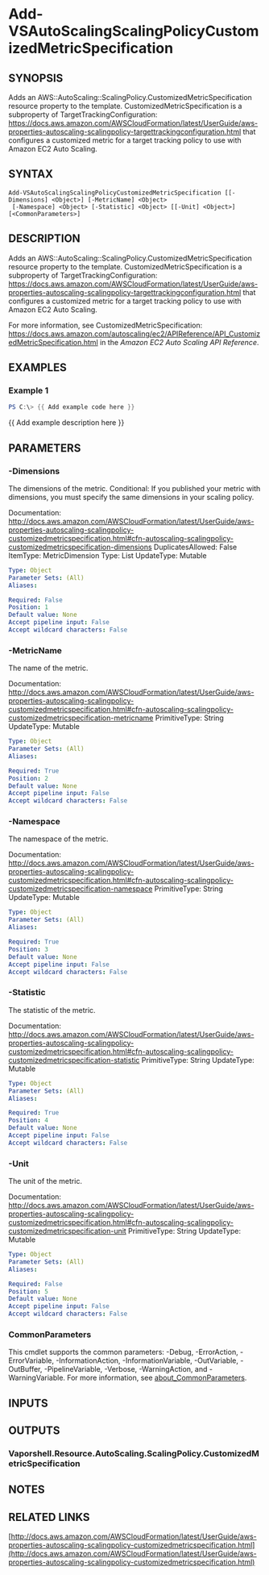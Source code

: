 # Add-VSAutoScalingScalingPolicyCustomizedMetricSpecification

## SYNOPSIS
Adds an AWS::AutoScaling::ScalingPolicy.CustomizedMetricSpecification resource property to the template.
CustomizedMetricSpecification is a subproperty of TargetTrackingConfiguration: https://docs.aws.amazon.com/AWSCloudFormation/latest/UserGuide/aws-properties-autoscaling-scalingpolicy-targettrackingconfiguration.html that configures a customized metric for a target tracking policy to use with Amazon EC2 Auto Scaling.

## SYNTAX

```
Add-VSAutoScalingScalingPolicyCustomizedMetricSpecification [[-Dimensions] <Object>] [-MetricName] <Object>
 [-Namespace] <Object> [-Statistic] <Object> [[-Unit] <Object>] [<CommonParameters>]
```

## DESCRIPTION
Adds an AWS::AutoScaling::ScalingPolicy.CustomizedMetricSpecification resource property to the template.
CustomizedMetricSpecification is a subproperty of TargetTrackingConfiguration: https://docs.aws.amazon.com/AWSCloudFormation/latest/UserGuide/aws-properties-autoscaling-scalingpolicy-targettrackingconfiguration.html that configures a customized metric for a target tracking policy to use with Amazon EC2 Auto Scaling.

For more information, see CustomizedMetricSpecification: https://docs.aws.amazon.com/autoscaling/ec2/APIReference/API_CustomizedMetricSpecification.html in the *Amazon EC2 Auto Scaling API Reference*.

## EXAMPLES

### Example 1
```powershell
PS C:\> {{ Add example code here }}
```

{{ Add example description here }}

## PARAMETERS

### -Dimensions
The dimensions of the metric.
Conditional: If you published your metric with dimensions, you must specify the same dimensions in your scaling policy.

Documentation: http://docs.aws.amazon.com/AWSCloudFormation/latest/UserGuide/aws-properties-autoscaling-scalingpolicy-customizedmetricspecification.html#cfn-autoscaling-scalingpolicy-customizedmetricspecification-dimensions
DuplicatesAllowed: False
ItemType: MetricDimension
Type: List
UpdateType: Mutable

```yaml
Type: Object
Parameter Sets: (All)
Aliases:

Required: False
Position: 1
Default value: None
Accept pipeline input: False
Accept wildcard characters: False
```

### -MetricName
The name of the metric.

Documentation: http://docs.aws.amazon.com/AWSCloudFormation/latest/UserGuide/aws-properties-autoscaling-scalingpolicy-customizedmetricspecification.html#cfn-autoscaling-scalingpolicy-customizedmetricspecification-metricname
PrimitiveType: String
UpdateType: Mutable

```yaml
Type: Object
Parameter Sets: (All)
Aliases:

Required: True
Position: 2
Default value: None
Accept pipeline input: False
Accept wildcard characters: False
```

### -Namespace
The namespace of the metric.

Documentation: http://docs.aws.amazon.com/AWSCloudFormation/latest/UserGuide/aws-properties-autoscaling-scalingpolicy-customizedmetricspecification.html#cfn-autoscaling-scalingpolicy-customizedmetricspecification-namespace
PrimitiveType: String
UpdateType: Mutable

```yaml
Type: Object
Parameter Sets: (All)
Aliases:

Required: True
Position: 3
Default value: None
Accept pipeline input: False
Accept wildcard characters: False
```

### -Statistic
The statistic of the metric.

Documentation: http://docs.aws.amazon.com/AWSCloudFormation/latest/UserGuide/aws-properties-autoscaling-scalingpolicy-customizedmetricspecification.html#cfn-autoscaling-scalingpolicy-customizedmetricspecification-statistic
PrimitiveType: String
UpdateType: Mutable

```yaml
Type: Object
Parameter Sets: (All)
Aliases:

Required: True
Position: 4
Default value: None
Accept pipeline input: False
Accept wildcard characters: False
```

### -Unit
The unit of the metric.

Documentation: http://docs.aws.amazon.com/AWSCloudFormation/latest/UserGuide/aws-properties-autoscaling-scalingpolicy-customizedmetricspecification.html#cfn-autoscaling-scalingpolicy-customizedmetricspecification-unit
PrimitiveType: String
UpdateType: Mutable

```yaml
Type: Object
Parameter Sets: (All)
Aliases:

Required: False
Position: 5
Default value: None
Accept pipeline input: False
Accept wildcard characters: False
```

### CommonParameters
This cmdlet supports the common parameters: -Debug, -ErrorAction, -ErrorVariable, -InformationAction, -InformationVariable, -OutVariable, -OutBuffer, -PipelineVariable, -Verbose, -WarningAction, and -WarningVariable. For more information, see [about_CommonParameters](http://go.microsoft.com/fwlink/?LinkID=113216).

## INPUTS

## OUTPUTS

### Vaporshell.Resource.AutoScaling.ScalingPolicy.CustomizedMetricSpecification
## NOTES

## RELATED LINKS

[http://docs.aws.amazon.com/AWSCloudFormation/latest/UserGuide/aws-properties-autoscaling-scalingpolicy-customizedmetricspecification.html](http://docs.aws.amazon.com/AWSCloudFormation/latest/UserGuide/aws-properties-autoscaling-scalingpolicy-customizedmetricspecification.html)

